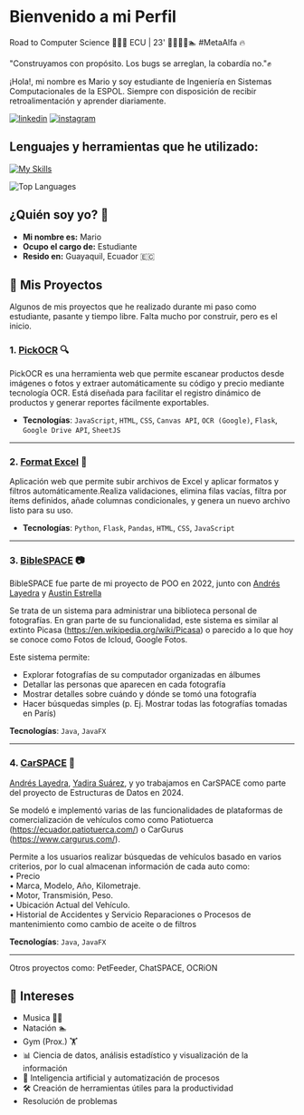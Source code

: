 # Bienvenido a mi Perfil

Road to Computer Science 👨‍💻🐢
ECU | 23' 🚀🎹🎸🚴🏊 #MetaAlfa 🔥

"Construyamos con propósito. Los bugs se arreglan, la cobardía no."✊

¡Hola!, mi nombre es Mario y soy estudiante de Ingeniería en Sistemas Computacionales de la ESPOL. Siempre con disposición de recibir retroalimentación y aprender diariamente.

<p><a target="_blank" href="https://www.linkedin.com/in/malvaradox/" style="display: inline-block;"><img src="https://img.shields.io/badge/linkedin-logo?style=for-the-badge&logo=linkedin&logoColor=white&color=%230a77b6" alt="linkedin" /></a>
<a target="_blank" href="https://www.instagram.com/m_alvaradox/" style="display: inline-block;"><img src="https://img.shields.io/badge/instagram-logo?style=for-the-badge&logo=instagram&logoColor=white&color=%23F35369" alt="instagram" /></a> </p>

## Lenguajes y herramientas que he utilizado:
[![My Skills](https://skillicons.dev/icons?i=html,css,js,firebase,python,java,mysql,postgresql,linux,r)](https://skillicons.dev)

![Top Languages](https://github-readme-stats.vercel.app/api/top-langs/?username=m-alvaradox&layout=compact&theme=radical)

## ¿Quién soy yo? 🤔

* **Mi nombre es:** Mario
* **Ocupo el cargo de:** Estudiante
* **Resido en:** Guayaquil, Ecuador 🇪🇨

## 🚀 Mis Proyectos

Algunos de mis proyectos que he realizado durante mi paso como estudiante, pasante y tiempo libre. Falta mucho por construir, pero es el inicio.

### 1. [PickOCR](https://github.com/m-alvaradox/PickOCR) 🔍

PickOCR es una herramienta web que permite escanear productos desde imágenes o fotos y extraer automáticamente su código y precio mediante tecnología OCR. Está diseñada para facilitar el registro dinámico de productos y generar reportes fácilmente exportables.

- **Tecnologías**:
  `JavaScript`, `HTML`, `CSS`, `Canvas API`, `OCR (Google)`, `Flask`, `Google Drive API`, `SheetJS`

---

### 2. [Format Excel](https://github.com/m-alvaradox/FormatExcel) 📄

Aplicación web que permite subir archivos de Excel y aplicar formatos y filtros automáticamente.Realiza validaciones, elimina filas vacías, filtra por ítems definidos, añade columnas condicionales, y genera un nuevo archivo listo para su uso.

- **Tecnologías**:
  `Python`, `Flask`, `Pandas`, `HTML`, `CSS`, `JavaScript`

---

### 3. [BibleSPACE](https://github.com/m-alvaradox/BibleSPACE) 📷

BibleSPACE fue parte de mi proyecto de POO en 2022, junto con [Andrés Layedra](https://github.com/Anlaye22) y [Austin Estrella](https://github.com/starAus20)

Se trata de un sistema para administrar una biblioteca personal de fotografías. En gran parte de su funcionalidad, este sistema es similar al extinto Picasa (https://en.wikipedia.org/wiki/Picasa) o parecido a lo que hoy se conoce como Fotos de Icloud, Google Fotos.

Este sistema permite:

- Explorar fotografías de su computador organizadas en álbumes
- Detallar las personas que aparecen en cada fotografía
- Mostrar detalles sobre cuándo y dónde se tomó una fotografía
- Hacer búsquedas simples (p. Ej. Mostrar todas las fotografías tomadas en París)

**Tecnologías**:
`Java`, `JavaFX`

---

### 4. [CarSPACE](https://github.com/m-alvaradox/CarSPACE) 🚗

[Andrés Layedra](https://github.com/Anlaye22), [Yadira Suárez](https://github.com/YadiSuarez), y yo trabajamos en CarSPACE como parte del proyecto de Estructuras de Datos en 2024.

Se modeló e implementó varias de las funcionalidades de plataformas de comercialización de vehículos como como Patiotuerca 
(https://ecuador.patiotuerca.com/) o CarGurus (https://www.cargurus.com/). 

Permite a los usuarios realizar búsquedas de vehículos basado en varios  criterios, por lo cual almacenan información de cada auto como:  
• Precio  
• Marca, Modelo, Año, Kilometraje.  
• Motor, Transmisión, Peso.  
• Ubicación Actual del Vehículo.  
• Historial de Accidentes y Servicio
Reparaciones o Procesos de mantenimiento como cambio de aceite o de filtros  

**Tecnologías**:
`Java`, `JavaFX`

---

Otros proyectos como: PetFeeder, ChatSPACE, OCRiON

## 🎯 Intereses

* Musica 🎼🎸
* Natación 🏊
* Gym (Prox.) 🏋️
* 📊 Ciencia de datos, análisis estadístico y visualización de la información
* 🤖 Inteligencia artificial y automatización de procesos
* 🛠️ Creación de herramientas útiles para la productividad
* Resolución de problemas
